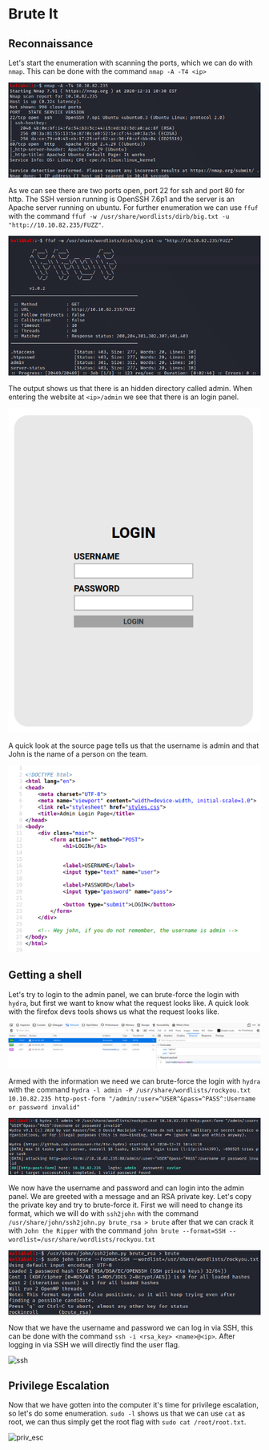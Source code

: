 # Brute It

## Reconnaissance
Let's start the enumeration with scanning the ports, which we can do with ```nmap```. This can be done with the command ```nmap -A -T4 <ip>```

![nmap](https://github.com/nicolai-h/tryhackme/blob/main/brute_it/images/nmap.png)

As we can see there are two ports open, port 22 for ssh and port 80 for http. The SSH version running is OpenSSH 7.6p1 and the server is an Apache server running on ubuntu. For further enumeration we can use ```ffuf``` with the command ```ffuf -w /usr/share/wordlists/dirb/big.txt -u "http://10.10.82.235/FUZZ"```.

![ffuf](https://github.com/nicolai-h/tryhackme/blob/main/brute_it/images/fuzzing.png)

The output shows us that there is an hidden directory called admin. When entering the website at ```<ip>/admin``` we see that there is an login panel.

![login](https://github.com/nicolai-h/tryhackme/blob/main/brute_it/images/login_panel.png)
  
A quick look at the source page tells us that the username is admin and that John is the name of a person on the team.

![source](https://github.com/nicolai-h/tryhackme/blob/main/brute_it/images/source_page.png)

## Getting a shell
Let's try to login to the admin panel, we can brute-force the login with ``hydra``, but first we want to know what the request looks like. A quick look with the firefox devs tools shows us what the request looks like.

![dev](https://github.com/nicolai-h/tryhackme/blob/main/brute_it/images/firefox_dev_tools.png)

Armed with the information we need we can brute-force the login with ```hydra``` with the command ```hydra -l admin -P /usr/share/wordlists/rockyou.txt 10.10.82.235 http-post-form "/admin/:user=^USER^&pass=^PASS^:Username or password invalid"```

![hydra](https://github.com/nicolai-h/tryhackme/blob/main/brute_it/images/hydra.png)

We now have the username and password and can login into the admin panel. We are greeted with a message and an RSA private key. Let's copy the private key and try to brute-force it. First we will need to change its format, which we will do with ```ssh2john``` with the command ```/usr/share/john/ssh2john.py brute_rsa > brute``` after that we can crack it with ```John the Ripper``` with the command ```john brute --format=SSH --wordlist=/usr/share/wordlists/rockyou.txt```

![ripper](https://github.com/nicolai-h/tryhackme/blob/main/brute_it/images/brute_force.png)

Now that we have the username and password we can log in via SSH, this can be done with the command ```ssh -i <rsa_key> <name>@<ip>```. After  logging in via SSH we will directly find the user flag.

![ssh](https://github.com/nicolai-h/tryhackme/blob/main/brute_it/images/ssh.png)

## Privilege Escalation
Now that we have gotten into the computer it's time for privilege escalation, so let's do some enumeration.
```sudo -l``` shows us that we can use ```cat``` as root, we can thus simply get the root flag with ```sudo cat /root/root.txt```.

![priv_esc](https://github.com/nicolai-h/tryhackme/blob/main/brute_it/images/priv_esc.png)
